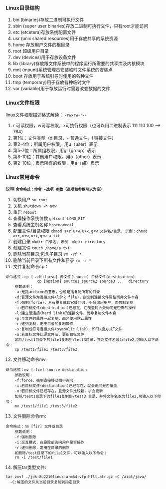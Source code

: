 ### Linux目录结构
1. bin (binaries)存放二进制可执行文件
2. sbin (super user binaries)存放二进制可执行文件，只有root才能访问
3. etc (etcetera)存放系统配置文件
4. usr (unix shared resources)用于存放共享的系统资源
5. home 存放用户文件的根目录
6. root 超级用户目录
7. dev (devices)用于存放设备文件
8. lib (library)存放跟文件系统中的程序运行所需要的共享库及内核模块
9. mnt (mount)系统管理员安装临时文件系统的安装点
10. boot 存放用于系统引导时使用的各种文件
11. tmp (temporary)用于存放各种临时文件
12. var (variable)用于存放运行时需要改变数据的文件

### Linux文件权限
linux文件权限描述格式解读：
`-rwxrw-r--`
1. r 可读权限，w可写权限，x可执行权限（也可以用二进制表示 111 110 100 --> 764）
2. 第1位：文件类型（d 目录，- 普通文件，l 链接文件）
3. 第2-4位：所属用户权限，用u（user）表示
4. 第5-7位：所属组权限，用g（group）表示
5. 第8-10位：其他用户权限，用o（other）表示
6. 第2-10位：表示所有的权限，用a（all）表示

### Linux常用命令
说明 **`命令格式：命令 -选项 参数（选项和参数可以为空）`**
1. 切换用户 `su root`
2. 关机 `shutdown -h now`
3. 重启 `reboot`
4. 查看操作系统位数 `getconf LONG_BIT`
5. 查看系统主机名称 `hostnamectl`
6. 配置文件/目录权限 `chmod a+r,u+w,u+x,g+w 文件名/目录, 示例：chmod a+r,u+w,u+x,g+w a.txt`
7. 创建目录 `mkdir 目录名, 示例：mkdir directory`
8. 创建文件 `touch /home/a.txt`
9. 删除当前目录,包含子目录 `rm -rf *`
10. 删除当前目录下所有文件和目录 `rm -r *`
11. 文件复制命令cp：
```
命令格式：cp [-adfilprsu] 源文件(source) 目标文件(destination)
              cp [option] source1 source2 source3 ...  directory
    参数说明：
    -a:是指archive的意思，也说是指复制所有的目录
    -d:若源文件为连接文件(link file)，则复制连接文件属性而非文件本身
    -f:强制(force)，若有重复或其它疑问时，不会询问用户，而强制复制
    -i:若目标文件(destination)已存在，在覆盖时会先询问是否真的操作
    -l:建立硬连接(hard link)的连接文件，而非复制文件本身
    -p:与文件的属性一起复制，而非使用默认属性
    -r:递归复制，用于目录的复制操作
    -s:复制成符号连接文件(symbolic link)，即“快捷方式”文件
    -u:若目标文件比源文件旧，更新目标文件
    如将/test1目录下的file1复制到/test3目录，并将文件名改为file2,可输入以下命令：
    cp /test1/file1 /test3/file2
```
12. 文件移动命令mv:
```
命令格式：mv [-fiv] source destination
    参数说明：
    -f:force，强制直接移动而不询问
    -i:若目标文件(destination)已经存在，就会询问是否覆盖
    -u:若目标文件已经存在，且源文件比较新，才会更新
    如将/test1目录下的file1复制到/test3 目录，并将文件名改为file2,可输入以下命令：
    mv /test1/file1 /test3/file2
```
13. 文件删除命令rm:
```
命令格式：rm [fir] 文件或目录
    参数说明：
    -f:强制删除
    -i:交互模式，在删除前询问用户是否操作
    -r:递归删除，常用在目录的删除
    如删除/test目录下的file1文件，可以输入以下命令：
    rm -i /test/file1

```
14. 解压tar类型文件:
```
tar zxvf ./jdk-8u2210linux-arm64-vfp-hflt.atr.gz –C /aiot/java/
  -C:解压的文件从当前目录复制到指定目录
```




